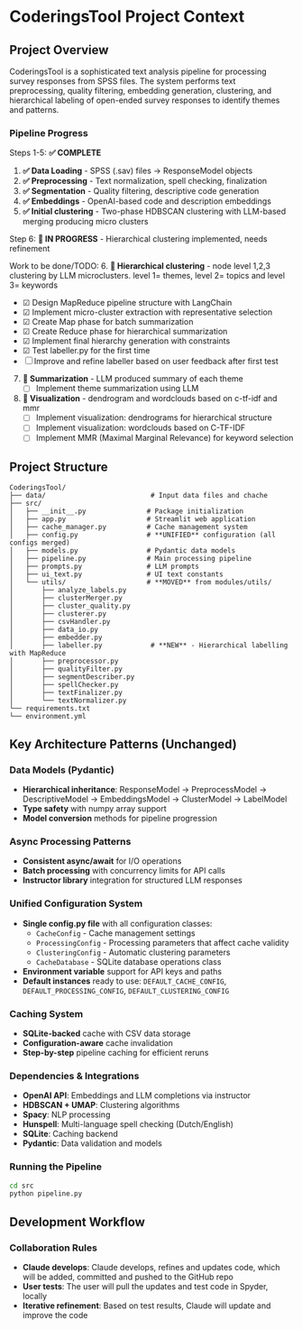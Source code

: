 # CoderingsTool Project Context  

## Project Overview

CoderingsTool is a sophisticated text analysis pipeline for processing survey responses from SPSS files. The system performs text preprocessing, quality filtering, embedding generation, clustering, and hierarchical labeling of open-ended survey responses to identify themes and patterns.

### Pipeline Progress

Steps 1-5: **✅ COMPLETE**
1. **✅ Data Loading** - SPSS (.sav) files → ResponseModel objects
2. **✅ Preprocessing** - Text normalization, spell checking, finalization  
3. **✅ Segmentation** - Quality filtering, descriptive code generation
4. **✅ Embeddings** - OpenAI-based code and description embeddings
5. **✅ Initial clustering** - Two-phase HDBSCAN clustering with LLM-based merging producing micro clusters

Step 6: **🔄 IN PROGRESS** - Hierarchical clustering implemented, needs refinement

Work to be done/TODO:
6. **📌 Hierarchical clustering** - node level 1,2,3 clustering by LLM microclusters. level 1= themes, level 2= topics and level 3= keywords
   - ☑ Design MapReduce pipeline structure with LangChain
   - ☑ Implement micro-cluster extraction with representative selection
   - ☑ Create Map phase for batch summarization
   - ☑ Create Reduce phase for hierarchical summarization
   - ☑ Implement final hierarchy generation with constraints
   - ☑ Test labeller.py for the first time
   - ☐ Improve and refine labeller based on user feedback after first test
7. **📌 Summarization** - LLM produced summary of each theme
   - ☐ Implement theme summarization using LLM
8. **📌 Visualization** - dendrogram and wordclouds based on c-tf-idf and mmr
   - ☐ Implement visualization: dendrograms for hierarchical structure
   - ☐ Implement visualization: wordclouds based on C-TF-IDF
   - ☐ Implement MMR (Maximal Marginal Relevance) for keyword selection


## Project Structure

```
CoderingsTool/
├── data/                          # Input data files and chache 
├── src/
│   ├── __init__.py               # Package initialization
│   ├── app.py                    # Streamlit web application
│   ├── cache_manager.py          # Cache management system
│   ├── config.py                 # **UNIFIED** configuration (all configs merged)
│   ├── models.py                 # Pydantic data models
│   ├── pipeline.py               # Main processing pipeline
│   ├── prompts.py                # LLM prompts
│   ├── ui_text.py                # UI text constants
│   └── utils/                    # **MOVED** from modules/utils/
│       ├── analyze_labels.py
│       ├── clusterMerger.py      
│       ├── cluster_quality.py     
│       ├── clusterer.py
│       ├── csvHandler.py
│       ├── data_io.py
│       ├── embedder.py
│       ├── labeller.py            # **NEW** - Hierarchical labelling with MapReduce
│       ├── preprocessor.py
│       ├── qualityFilter.py
│       ├── segmentDescriber.py
│       ├── spellChecker.py
│       ├── textFinalizer.py
│       └── textNormalizer.py
└── requirements.txt
└── environment.yml

```

## Key Architecture Patterns (Unchanged)

### Data Models (Pydantic)
- **Hierarchical inheritance**: ResponseModel → PreprocessModel → DescriptiveModel → EmbeddingsModel → ClusterModel → LabelModel
- **Type safety** with numpy array support
- **Model conversion** methods for pipeline progression

### Async Processing Patterns
- **Consistent async/await** for I/O operations
- **Batch processing** with concurrency limits for API calls
- **Instructor library** integration for structured LLM responses

### Unified Configuration System  
- **Single config.py file** with all configuration classes:
  - `CacheConfig` - Cache management settings
  - `ProcessingConfig` - Processing parameters that affect cache validity
  - `ClusteringConfig` - Automatic clustering parameters
  - `CacheDatabase` - SQLite database operations class
- **Environment variable** support for API keys and paths
- **Default instances** ready to use: `DEFAULT_CACHE_CONFIG`, `DEFAULT_PROCESSING_CONFIG`, `DEFAULT_CLUSTERING_CONFIG`

### Caching System
- **SQLite-backed** cache with CSV data storage
- **Configuration-aware** cache invalidation
- **Step-by-step** pipeline caching for efficient reruns

### Dependencies & Integrations
- **OpenAI API**: Embeddings and LLM completions via instructor
- **HDBSCAN + UMAP**: Clustering algorithms
- **Spacy**: NLP processing
- **Hunspell**: Multi-language spell checking (Dutch/English)
- **SQLite**: Caching backend
- **Pydantic**: Data validation and models

### Running the Pipeline
```bash
cd src
python pipeline.py
```

## Development Workflow

### Collaboration Rules
- **Claude develops**: Claude develops, refines and updates code, which will be added, committed and pushed to the GitHub repo
- **User tests**: The user will pull the updates and test code in Spyder, locally
- **Iterative refinement**: Based on test results, Claude will update and improve the code

